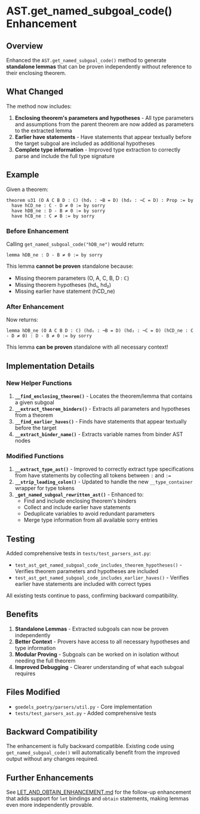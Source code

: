 # AST.get_named_subgoal_code() Enhancement

## Overview

Enhanced the `AST.get_named_subgoal_code()` method to generate **standalone lemmas** that can be proven independently without reference to their enclosing theorem.

## What Changed

The method now includes:

1. **Enclosing theorem's parameters and hypotheses** - All type parameters and assumptions from the parent theorem are now added as parameters to the extracted lemma
2. **Earlier have statements** - Have statements that appear textually before the target subgoal are included as additional hypotheses
3. **Complete type information** - Improved type extraction to correctly parse and include the full type signature

## Example

Given a theorem:

```lean
theorem u31 (O A C B D : ℂ) (hd₁ : ¬B = D) (hd₂ : ¬C = D) : Prop := by
  have hCD_ne : C - D ≠ 0 := by sorry
  have hDB_ne : D - B ≠ 0 := by sorry
  have hCB_ne : C ≠ B := by sorry
```

### Before Enhancement

Calling `get_named_subgoal_code("hDB_ne")` would return:
```lean
lemma hDB_ne : D - B ≠ 0 := by sorry
```

This lemma **cannot be proven** standalone because:
- Missing theorem parameters (O, A, C, B, D : ℂ)
- Missing theorem hypotheses (hd₁, hd₂)
- Missing earlier have statement (hCD_ne)

### After Enhancement

Now returns:
```lean
lemma hDB_ne (O A C B D : ℂ) (hd₁ : ¬B = D) (hd₂ : ¬C = D) (hCD_ne : C - D ≠ 0) : D - B ≠ 0 := by sorry
```

This lemma **can be proven** standalone with all necessary context!

## Implementation Details

### New Helper Functions

1. **`__find_enclosing_theorem()`** - Locates the theorem/lemma that contains a given subgoal
2. **`__extract_theorem_binders()`** - Extracts all parameters and hypotheses from a theorem
3. **`__find_earlier_haves()`** - Finds have statements that appear textually before the target
4. **`__extract_binder_name()`** - Extracts variable names from binder AST nodes

### Modified Functions

1. **`__extract_type_ast()`** - Improved to correctly extract type specifications from have statements by collecting all tokens between `:` and `:=`
2. **`__strip_leading_colon()`** - Updated to handle the new `__type_container` wrapper for type tokens
3. **`_get_named_subgoal_rewritten_ast()`** - Enhanced to:
   - Find and include enclosing theorem's binders
   - Collect and include earlier have statements
   - Deduplicate variables to avoid redundant parameters
   - Merge type information from all available sorry entries

## Testing

Added comprehensive tests in `tests/test_parsers_ast.py`:

- `test_ast_get_named_subgoal_code_includes_theorem_hypotheses()` - Verifies theorem parameters and hypotheses are included
- `test_ast_get_named_subgoal_code_includes_earlier_haves()` - Verifies earlier have statements are included with correct types

All existing tests continue to pass, confirming backward compatibility.

## Benefits

1. **Standalone Lemmas** - Extracted subgoals can now be proven independently
2. **Better Context** - Provers have access to all necessary hypotheses and type information
3. **Modular Proving** - Subgoals can be worked on in isolation without needing the full theorem
4. **Improved Debugging** - Clearer understanding of what each subgoal requires

## Files Modified

- `goedels_poetry/parsers/util.py` - Core implementation
- `tests/test_parsers_ast.py` - Added comprehensive tests

## Backward Compatibility

The enhancement is fully backward compatible. Existing code using `get_named_subgoal_code()` will automatically benefit from the improved output without any changes required.

## Further Enhancements

See [LET_AND_OBTAIN_ENHANCEMENT.md](LET_AND_OBTAIN_ENHANCEMENT.md) for the follow-up enhancement that adds support for `let` bindings and `obtain` statements, making lemmas even more independently provable.
